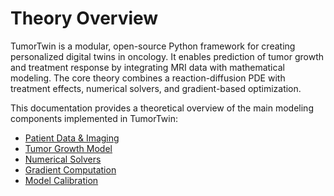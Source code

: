 
# Theory Overview

TumorTwin is a modular, open-source Python framework for creating personalized digital twins in oncology.
It enables prediction of tumor growth and treatment response by integrating MRI data with mathematical
modeling. The core theory combines a reaction-diffusion PDE with treatment effects, numerical solvers,
and gradient-based optimization.

This documentation provides a theoretical overview of the main modeling components implemented in TumorTwin:
- [Patient Data & Imaging](01_patient_data.md)
- [Tumor Growth Model](02_model.md)
- [Numerical Solvers](03_solver.md)
- [Gradient Computation](04_gradients.md)
- [Model Calibration](05_calibration.md)
    